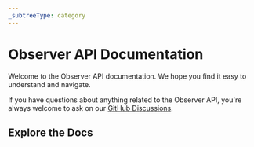 ```yaml
---
_subtreeType: category
---
```

# Observer API Documentation

Welcome to the Observer API documentation. We hope you find it easy to understand and navigate.

If you have questions about anything related to the Observer API, you're always welcome to ask on our [GitHub Discussions](https://github.com/webqit/observer/discussions).

## Explore the Docs